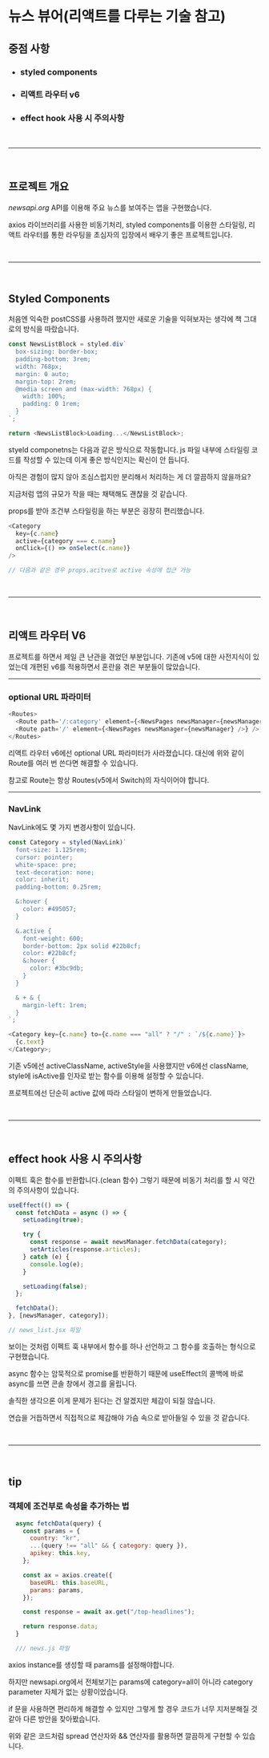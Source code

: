 # 뉴스 뷰어(리액트를 다루는 기술 참고)

## 중점 사항

- ### styled components
- ### 리액트 라우터 v6
- ### effect hook 사용 시 주의사항

<br/>

---

<br/>

## 프로젝트 개요

_newsapi.org_ API를 이용해 주요 뉴스를 보여주는 앱을 구현했습니다.

axios 라이브러리를 사용한 비동기처리, styled components를 이용한 스타일링, 리액트 라우터를 통한 라우팅을 초심자의 입장에서 배우기 좋은 프로젝트입니다.

<br/>

---

<br/>

## Styled Components

처음엔 익숙한 postCSS를 사용하려 했지만 새로운 기술을 익혀보자는 생각에 책 그대로의 방식을 따랐습니다.

```javascript
const NewsListBlock = styled.div`
  box-sizing: border-box;
  padding-bottom: 3rem;
  width: 768px;
  margin: 0 auto;
  margin-top: 2rem;
  @media screen and (max-width: 768px) {
    width: 100%;
    padding: 0 1rem;
  }
`;

return <NewsListBlock>Loading...</NewsListBlock>;
```

styeld componetns는 다음과 같은 방식으로 작동합니다. js 파일 내부에 스타일링 코드를 작성할 수 있는데 이게 좋은 방식인지는 확신이 안 듭니다.

아직은 경험이 많지 않아 조심스럽지만 분리해서 처리하는 게 더 깔끔하지 않을까요?

지금처럼 앱의 규모가 작을 때는 채택해도 괜찮을 것 같습니다.

props를 받아 조건부 스타일링을 하는 부분은 굉장히 편리했습니다.

```javascript
<Category
  key={c.name}
  active={category === c.name}
  onClick={() => onSelect(c.name)}
/>

// 다음과 같은 경우 props.acitve로 active 속성에 접근 가능
```

<br/>

---

<br/>

## 리액트 라우터 V6

프로젝트를 하면서 제일 큰 난관을 겪었던 부분입니다. 기존에 v5에 대한 사전지식이 있었는데 개편된 v6를 적용하면서 혼란을 겪은 부분들이 많았습니다.

---

### optional URL 파라미터

```javascript
<Routes>
  <Route path='/:category' element={<NewsPages newsManager={newsManager} />} />
  <Route path='/' element={<NewsPages newsManager={newsManager} />} />;
</Routes>
```

리액트 라우터 v6에선 optional URL 파라미터가 사라졌습니다. 대신에 위와 같이 Route를 여러 번 쓴다면 해결할 수 있습니다.

참고로 Route는 항상 Routes(v5에서 Switch)의 자식이어야 합니다.

---

### NavLink

NavLink에도 몇 가지 변경사항이 있습니다.

```javascript
const Category = styled(NavLink)`
  font-size: 1.125rem;
  cursor: pointer;
  white-space: pre;
  text-decoration: none;
  color: inherit;
  padding-bottom: 0.25rem;

  &:hover {
    color: #495057;
  }

  &.active {
    font-weight: 600;
    border-bottom: 2px solid #22b8cf;
    color: #22b8cf;
    &:hover {
      color: #3bc9db;
    }
  }

  & + & {
    margin-left: 1rem;
  }
`;

<Category key={c.name} to={c.name === "all" ? "/" : `/${c.name}`}>
  {c.text}
</Category>;
```

기존 v5에선 activeClassName, activeStyle을 사용했지만 v6에선 className, style에 isActive를 인자로 받는 함수를 이용해 설정할 수 있습니다.

프로젝트에선 단순히 active 값에 따라 스타일이 변하게 만들었습니다.

<br/>

---

<br/>

## effect hook 사용 시 주의사항

이펙트 훅은 함수를 반환합니다.(clean 함수) 그렇기 때문에 비동기 처리를 할 시 약간의 주의사항이 있습니다.

```javascript
useEffect(() => {
  const fetchData = async () => {
    setLoading(true);

    try {
      const response = await newsManager.fetchData(category);
      setArticles(response.articles);
    } catch (e) {
      console.log(e);
    }

    setLoading(false);
  };

  fetchData();
}, [newsManager, category]);

// news_list.jsx 파일
```

보이는 것처럼 이펙트 훅 내부에서 함수를 하나 선언하고 그 함수를 호출하는 형식으로 구현했습니다.

async 함수는 암묵적으로 promise를 반환하기 때문에 useEffect의 콜백에 바로 async를 쓰면 콘솔 창에서 경고를 울립니다.

솔직한 생각으론 이게 문제가 된다는 건 알겠지만 체감이 되질 않습니다.

연습을 거듭하면서 직접적으로 체감해야 가슴 속으로 받아들일 수 있을 것 같습니다.

<br/>

---

<br/>

## tip

### 객체에 조건부로 속성을 추가하는 법

```javascript
  async fetchData(query) {
    const params = {
      country: "kr",
      ...(query !== "all" && { category: query }),
      apikey: this.key,
    };

    const ax = axios.create({
      baseURL: this.baseURL,
      params: params,
    });

    const response = await ax.get("/top-headlines");

    return response.data;
  }

  /// news.js 파일
```

axios instance를 생성할 때 params를 설정해야합니다.

하지만 newsapi.org에서 전체보기는 params에 category=all이 아니라 category parameter 자체가 없는 상황이었습니다.

if 문을 사용하면 편리하게 해결할 수 있지만 그렇게 할 경우 코드가 너무 지저분해질 것 같아 다른 방안을 찾아봤습니다.

위와 같은 코드처럼 spread 연산자와 && 연산자를 활용하면 깔끔하게 구현할 수 있습니다.
